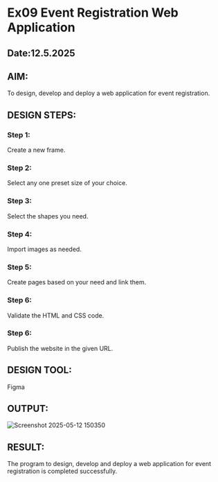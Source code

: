 # Ex09 Event Registration Web Application
## Date:12.5.2025

## AIM:
To design, develop and deploy a web application for event registration.

## DESIGN STEPS:

### Step 1:
Create a new frame.

### Step 2:
Select any one preset size of your choice.

### Step 3:
Select the shapes you need.

### Step 4:
Import images as needed.

### Step 5:
Create pages based on your need and link them.

### Step 6:

Validate the HTML and CSS code.

### Step 6:

Publish the website in the given URL.

## DESIGN TOOL:
Figma

## OUTPUT:
![Screenshot 2025-05-12 150350](https://github.com/user-attachments/assets/99464ddc-e9e7-4d3c-9d3c-c82ef63d5b4f)



## RESULT:
The program to design, develop and deploy a web application for event registration is completed successfully.
